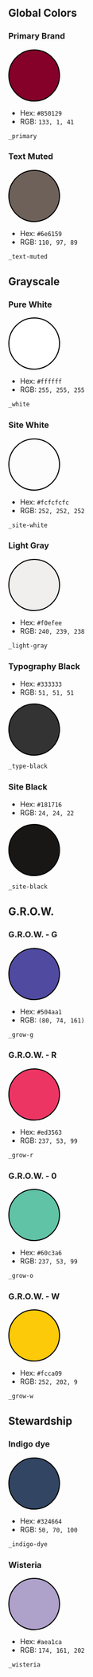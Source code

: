 ## Global Colors

### Primary Brand

<div style="width: 100px; height: 100px; border: solid black 2px ; border-radius: 100px; background-color: #850129;"></div>

- Hex: `#850129`
- RGB: `133, 1, 41`

```css
_primary

```

### Text Muted


<div style="width: 100px; height: 100px; ; border: solid black 2px ;border-radius: 100px; background-color: #6e6159;"></div>

- Hex: `#6e6159`
- RGB: `110, 97, 89`

```css
_text-muted

```

## Grayscale

### Pure White

<div style="width: 100px; height: 100px; border: solid black 2px ;border-radius: 100px; background-color: #ffffff;"></div>

- Hex: `#ffffff`
- RGB: `255, 255, 255`

```css
_white

```

### Site White

<div style="width: 100px; height: 100px; border: solid black 2px ;border-radius: 100px; background-color: #fcfcfc;"></div>

- Hex: `#fcfcfcfc`
- RGB: `252, 252, 252`

```css
_site-white

```

### Light Gray

<div style="width: 100px; height: 100px; ; border: solid black 2px ;border-radius: 100px; background-color: #f0efee;"></div>

- Hex: `#f0efee`
- RGB: `240, 239, 238`

```css
_light-gray

```

### Typography Black

- Hex: `#333333`
- RGB: `51, 51, 51`
<div style="width: 100px; height: 100px; ; border: solid black 2px ;border-radius: 100px; background-color: #333333;"></div>

```css
_type-black
```

### Site Black

- Hex: `#181716`
- RGB: `24, 24, 22`
<div style="width: 100px; height: 100px; ; border: solid black 2px ;border-radius: 100px; background-color: #181716;"></div>

```css
_site-black
```



## G.R.O.W.

### G.R.O.W. - G

<div style="width: 100px; height: 100px; ; border: solid black 2px ;border-radius: 100px; background-color: #504aa1;"></div>

- Hex: `#504aa1`
- RGB: `(80, 74, 161)`

```css
_grow-g
```

### G.R.O.W. - R

<div style="width: 100px; height: 100px; ; border: solid black 2px ;border-radius: 100px; background-color: #ed3563;"></div>

- Hex: `#ed3563`
- RGB: `237, 53, 99`

```css
_grow-r
```

### G.R.O.W. - 0

<div style="width: 100px; height: 100px; ;border: solid black 2px ; border-radius: 100px; background-color: #60c3a6;"></div>

- Hex: `#60c3a6`
- RGB: `237, 53, 99`

```css
_grow-o
```

### G.R.O.W. - W

<div style="width: 100px; height: 100px; ;border: solid black 2px ; border-radius: 100px; background-color: #fcca09;"></div>

- Hex: `#fcca09`
- RGB: `252, 202, 9`

```css
_grow-w
```

## Stewardship

### Indigo dye

<div style="width: 100px; height: 100px; ;border: solid black 2px ; border-radius: 100px; background-color: #324664;"></div>

- Hex: `#324664`
- RGB: `50, 70, 100`

```css
_indigo-dye
```

### Wisteria

<div style="width: 100px; height: 100px; ;border: solid black 2px ; border-radius: 100px; background-color: #aea1ca;"></div>

- Hex: `#aea1ca`
- RGB: `174, 161, 202`

```css
_wisteria
```